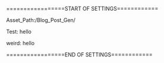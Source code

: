 =================START OF SETTINGS============

Asset_Path:/Blog_Post_Gen/

Test: hello

weird: hello


=================END OF SETTINGS============
